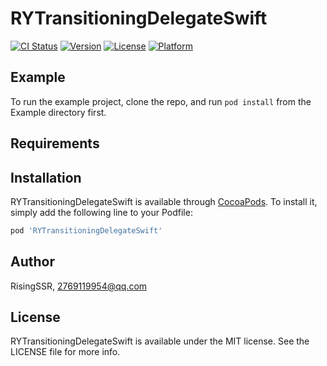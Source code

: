 # RYTransitioningDelegateSwift

[![CI Status](https://img.shields.io/travis/RisingSSR/RYTransitioningDelegateSwift.svg?style=flat)](https://travis-ci.org/RisingSSR/RYTransitioningDelegateSwift)
[![Version](https://img.shields.io/cocoapods/v/RYTransitioningDelegateSwift.svg?style=flat)](https://cocoapods.org/pods/RYTransitioningDelegateSwift)
[![License](https://img.shields.io/cocoapods/l/RYTransitioningDelegateSwift.svg?style=flat)](https://cocoapods.org/pods/RYTransitioningDelegateSwift)
[![Platform](https://img.shields.io/cocoapods/p/RYTransitioningDelegateSwift.svg?style=flat)](https://cocoapods.org/pods/RYTransitioningDelegateSwift)

## Example

To run the example project, clone the repo, and run `pod install` from the Example directory first.

## Requirements

## Installation

RYTransitioningDelegateSwift is available through [CocoaPods](https://cocoapods.org). To install
it, simply add the following line to your Podfile:

```ruby
pod 'RYTransitioningDelegateSwift'
```

## Author

RisingSSR, 2769119954@qq.com

## License

RYTransitioningDelegateSwift is available under the MIT license. See the LICENSE file for more info.
